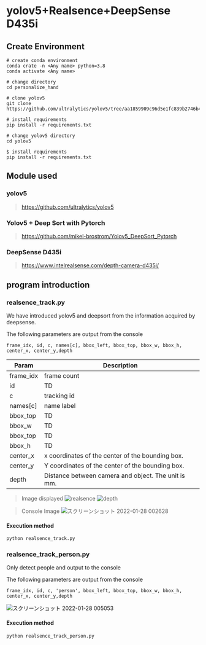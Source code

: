 # yolov5+Realsence+DeepSense D435i

## Create Environment
```shell
# create conda environment
conda crate -n <Any name> python=3.8
conda activate <Any name>

# change directory
cd personalize_hand

# clone yolov5
git clone https://github.com/ultralytics/yolov5/tree/aa1859909c96d5e1fc839b2746b45038ee8465c9

# install requirements
pip install -r requirements.txt

# change yolov5 directory
cd yolov5

$ install requirements
pip install -r requirements.txt
```


## Module used
### yolov5
> https://github.com/ultralytics/yolov5

### Yolov5 + Deep Sort with Pytorch
> https://github.com/mikel-brostrom/Yolov5_DeepSort_Pytorch

### DeepSense D435i
> https://www.intelrealsense.com/depth-camera-d435i/

## program introduction
### realsence_track.py
We have introduced yolov5 and deepsort from the information acquired by deepsense.

The following parameters are output from the console
```shell
frame_idx, id, c, names[c], bbox_left, bbox_top, bbox_w, bbox_h, center_x, center_y,depth
```

| Param     | Description                                         |
|-----------|-----------------------------------------------------|
| frame_idx | frame count                                         |
| id        | TD                                                  |
| c         | tracking id                                          |
| names[c]        | name label                                          |
| bbox_top        | TD                                                  |
| bbox_w        | TD                                                  |
| bbox_top        | TD                                                  |
| bbox_h        | TD                                                  |
| center_x        | x coordinates of the center of the bounding box.    |
| center_y        | Y coordinates of the center of the bounding box.    |                                             |
| depth        | Distance between camera and object. The unit is mm. |



> Image displayed
![realsence](https://user-images.githubusercontent.com/61937077/151387782-fc5056f3-0dac-4fe5-afc4-07e6146d045d.png)
![depth](https://user-images.githubusercontent.com/61937077/151387943-a14d4be1-f3cc-4815-bfa0-0a84cbf324c1.png)

> Console Image
![スクリーンショット 2022-01-28 002628](https://user-images.githubusercontent.com/61937077/151389521-550f1f2f-a187-4599-a617-0f8db8cfbad8.png)

#### Execution method
```python
python realsence_track.py
```


### realsence_track_person.py
Only detect people and output to the console

The following parameters are output from the console
```shell
frame_idx, id, c, 'person', bbox_left, bbox_top, bbox_w, bbox_h, center_x, center_y,depth
```

![スクリーンショット 2022-01-28 005053](https://user-images.githubusercontent.com/61937077/151394068-1c2c3dda-d1cb-401b-bb3a-de3f1473071d.png)


#### Execution method
```python
python realsence_track_person.py
```
